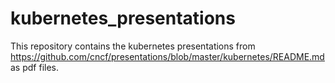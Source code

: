 # kubernetes_presentations

This repository contains the kubernetes presentations from https://github.com/cncf/presentations/blob/master/kubernetes/README.md as pdf files.
